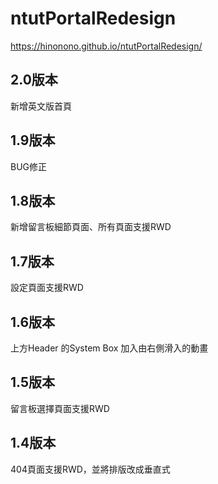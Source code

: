# ntutPortalRedesign

https://hinonono.github.io/ntutPortalRedesign/

## 2.0版本
新增英文版首頁

## 1.9版本
BUG修正

## 1.8版本
新增留言板細節頁面、所有頁面支援RWD

## 1.7版本
設定頁面支援RWD

## 1.6版本
上方Header 的System Box 加入由右側滑入的動畫

## 1.5版本	
留言板選擇頁面支援RWD	

## 1.4版本	
404頁面支援RWD，並將排版改成垂直式
